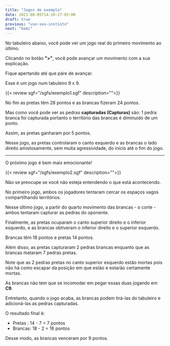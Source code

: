 ```yaml
---
title: "Jogos de exemplo"
date: 2021-08-05T14:10:17-03:00
draft: true
previous: "use-seu-instinto"
next: "komi"
---
```

No tabuleiro abaixo, você pode ver um jogo real do primeiro movimento ao último.

Clicando no botão **">"**, você pode avançar um movimento com a sua explicação.

Fique apertando até que páre de avançar.

Esse é um jogo num tabuleiro 9 x 9.



{{< review sgf="/sgfs/exemplo1.sgf" description="">}} 

No fim as pretas têm 28 pontos e as brancas fizeram 24 pontos.

Mas como você pode ver as pedras **capturadas (Capturas)** são: 1 pedra branca foi capturada portanto o território das brancas é diminuído de um ponto.

Assim, as pretas ganharam por 5 pontos.

Nesse jogo, as pretas controlaram o canto esquerdo e as brancas o lado direito amistosamente, sem muita agressividade, do início até o fim do jogo.

---

O próximo jogo é bem mais emocionante!


{{< review sgf="/sgfs/exemplo2.sgf" description="">}} 

Não se preocupe se você não esteja entendendo o que está acontecendo.

No primeiro jogo, ambos os jogadores tentaram cercar os espaços vagos compartilhando territórios.

Nesse último jogo, a partir do quarto movimento das brancas - o corte - ambos tentaram capturar as pedras do oponente.

Finalmente, as pretas ocuparam o canto superior direito e o inferior esquerdo, e as brancas obtiveram o inferior direito e o superior esquerdo.

Brancas têm 18 pontos e pretas 14 pontos.

Além disso, as pretas capturaram 2 pedras brancas enquanto que as brancas mataram 7 pedras pretas.

Note que as 2 pedras pretas no canto superior esquerdo estão mortas pois não há como escapar da posição em que estão e estarão certamente mortas.

As brancas não tem que se incomodar em pegar essas duas jogando em **C9**.

Entretanto, quando o jogo acaba, as brancas podem tirá-las do tabuleiro e adicioná-las as pedras capturadas.

O resultado final é:

- Pretas : 14 - 7 = 7 pontos
- Brancas: 18 - 2 = 16 pontos

Desse modo, as brancas venceram por 9 pontos.

